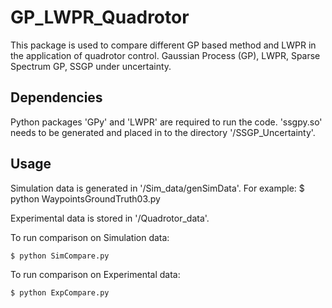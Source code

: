 # GP_LWPR_Quadrotor

This package is used to compare different GP based method and LWPR in the application of quadrotor control.
Gaussian Process (GP), 
LWPR, 
Sparse Spectrum GP, 
SSGP under uncertainty.

## Dependencies

Python packages 'GPy' and 'LWPR' are required to run the code. 'ssgpy.so' needs to be generated and placed in to the directory '/SSGP_Uncertainty'.

## Usage

Simulation data is generated in '/Sim_data/genSimData'. For example:
$ python WaypointsGroundTruth03.py

Experimental data is stored in '/Quadrotor_data'.

To run comparison on Simulation data:

    $ python SimCompare.py

To run comparison on Experimental data:

    $ python ExpCompare.py

